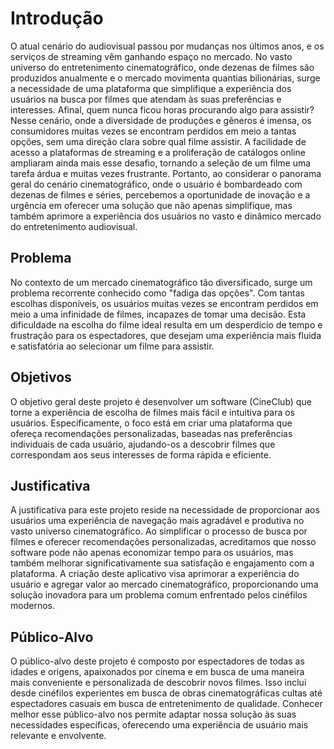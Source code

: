 # Introdução

O atual cenário do audiovisual passou por mudanças nos últimos anos, e os serviços de streaming vêm ganhando espaço no mercado. No vasto universo do entretenimento cinematográfico, onde dezenas de filmes são produzidos anualmente e o mercado movimenta quantias bilionárias, surge a necessidade de uma plataforma que simplifique a experiência dos usuários na busca por filmes que atendam às suas preferências e interesses. Afinal, quem nunca ficou horas procurando algo para assistir? 
Nesse cenário, onde a diversidade de produções e gêneros é imensa, os consumidores muitas vezes se encontram perdidos em meio a tantas opções, sem uma direção clara sobre qual filme assistir. A facilidade de acesso a plataformas de streaming e a proliferação de catálogos online ampliaram ainda mais esse desafio, tornando a seleção de um filme uma tarefa árdua e muitas vezes frustrante. 
Portanto, ao considerar o panorama geral do cenário cinematográfico, onde o usuário é bombardeado com dezenas de filmes e séries, percebemos a oportunidade de inovação e a urgência em oferecer uma solução que não apenas simplifique, mas também aprimore a experiência dos usuários no vasto e dinâmico mercado do entretenimento audiovisual. 

## Problema

No contexto de um mercado cinematográfico tão diversificado, surge um problema recorrente conhecido como "fadiga das opções". Com tantas escolhas disponíveis, os usuários muitas vezes se encontram perdidos em meio a uma infinidade de filmes, incapazes de tomar uma decisão. Esta dificuldade na escolha do filme ideal resulta em um desperdício de tempo e frustração para os espectadores, que desejam uma experiência mais fluida e satisfatória ao selecionar um filme para assistir. 

## Objetivos

O objetivo geral deste projeto é desenvolver um software (CineClub) que torne a experiência de escolha de filmes mais fácil e intuitiva para os usuários. Especificamente, o foco está em criar uma plataforma que ofereça recomendações personalizadas, baseadas nas preferências individuais de cada usuário, ajudando-os a descobrir filmes que correspondam aos seus interesses de forma rápida e eficiente. 

## Justificativa

A justificativa para este projeto reside na necessidade de proporcionar aos usuários uma experiência de navegação mais agradável e produtiva no vasto universo cinematográfico. Ao simplificar o processo de busca por filmes e oferecer recomendações personalizadas, acreditamos que nosso software pode não apenas economizar tempo para os usuários, mas também melhorar significativamente sua satisfação e engajamento com a plataforma. A criação deste aplicativo visa aprimorar a experiência do usuário e agregar valor ao mercado cinematográfico, proporcionando uma solução inovadora para um problema comum enfrentado pelos cinéfilos modernos. 

## Público-Alvo

O público-alvo deste projeto é composto por espectadores de todas as idades e origens, apaixonados por cinema e em busca de uma maneira mais conveniente e personalizada de descobrir novos filmes. Isso inclui desde cinéfilos experientes em busca de obras cinematográficas cultas até espectadores casuais em busca de entretenimento de qualidade. Conhecer melhor esse público-alvo nos permite adaptar nossa solução às suas necessidades específicas, oferecendo uma experiência de usuário mais relevante e envolvente. 
